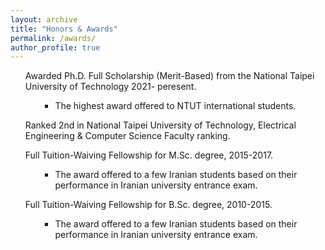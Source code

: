 ```yaml
---
layout: archive
title: "Honors & Awards"
permalink: /awards/
author_profile: true
---
```

 
<ul>
  <i class="fas fa-medal" style="color:#FFD700;font-size:20px"></i>  Awarded Ph.D. Full Scholarship (Merit-Based) from the National Taipei University of Technology 2021- peresent.
  <ul><ul>
    <li> The highest award offered to NTUT international students.</li>
    </ul></ul>
</ul>

<ul>
  <i class="fas fa-medal" style="color:#FFD700;font-size:20px"></i>  Ranked 2nd in National Taipei University of Technology, Electrical Engineering & Computer Science Faculty ranking.
</ul>

<ul>
  <i class="fas fa-medal" style="color:#FFD700;font-size:20px"></i>  Full Tuition-Waiving Fellowship for M.Sc. degree, 2015-2017.
  <ul><ul>
    <li> The award offered to a few Iranian students based on their performance in Iranian university entrance exam.</li>
    </ul></ul>
</ul>

<ul>
  <i class="fas fa-medal" style="color:#FFD700;font-size:20px"></i>  Full Tuition-Waiving Fellowship for B.Sc. degree, 2010-2015.
  <ul><ul>
    <li> The award offered to a few Iranian students based on their performance in Iranian university entrance exam.</li>
    </ul></ul>
</ul>
